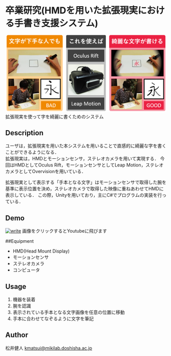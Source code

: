 卒業研究(HMDを用いた拡張現実における手書き支援システム)
====

![graduate](https://github.com/kentx422/Resource/blob/master/img/graduate_intro.png?raw=true)
拡張現実を使って字を綺麗に書くためのシステム

## Description

ユーザは，拡張現実を用いた本システムを用いることで直感的に綺麗な字を書くことができるようになる．   
拡張現実は，HMDとモーションセンサ，ステレオカメラを用いて実現する． 
今回はHMDとしてOculus Rift，モーションセンサとしてLeap Motion，ステレオカメラとしてOvervisionを用いている．
  
拡張現実として表示する「手本となる文字」はモーションセンサで取得した腕を基準に表示位置を決め，ステレオカメラで取得した映像に重ねあわせてHMDに表示している．
この際，Unityを用いており，主にC#でプログラムの実装を行っている．

## Demo

[![write](http://img.youtube.com/vi/Op5xyvNrfpg/0.jpg)](https://www.youtube.com/watch?v=Op5xyvNrfpg)
画像をクリックするとYoutubeに飛びます

##Equipment

* HMD(Head Mount Display)  
* モーションセンサ  
* ステレオカメラ
* コンピュータ  

## Usage

1. 機器を装着
2. 腕を認識
3. 表示されている手本となる文字画像を任意の位置に移動
4. 手本に合わせてなぞるように文字を筆記

## Author

松井健人
<kmatsui@mikilab.doshisha.ac.jp>
